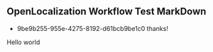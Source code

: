 ## OpenLocalization Workflow Test MarkDown
* 9be9b255-955e-4275-8192-d61bcb9be1c0 
thanks!

Hello world